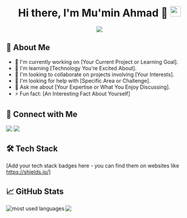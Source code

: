<h1 align="center">
  Hi there, I'm Mu'min Ahmad 👋
  <img src="https://media.giphy.com/media/hvRJCLFzcasrR4ia7z/giphy.gif" width="28">
</h1>

<!-- Typing SVG (Optional - Customize the text below) -->
<p align="center">
  <a href="https://github.com/DenverCoder1/readme-typing-svg"><img src="https://readme-typing-svg.herokuapp.com/?lines=Passionate%20About...&font=Fira%20Code&center=true&width=440&height=45&color=f75c7e&vCenter=true&size=22"></a>
</p> 

## 🚀 About Me

- 🔭 I'm currently working on [Your Current Project or Learning Goal].
- 🌱 I'm learning [Technology You're Excited About].
- 👯 I'm looking to collaborate on projects involving [Your Interests]. 
- 🤔 I'm looking for help with [Specific Area or Challenge].
- 💬 Ask me about [Your Expertise or What You Enjoy Discussing].
- ⚡ Fun fact: [An Interesting Fact About Yourself]

## 🔗 Connect with Me

<a href="[Your LinkedIn Profile]" target="_blank"><img src="https://img.shields.io/badge/-LinkedIn-0077B5?style=for-the-badge&logo=Linkedin&logoColor=white"/></a>
<a href="[Your Twitter Profile]" target="_blank"><img src="https://img.shields.io/badge/-Twitter-1DA1F2?style=for-the-badge&logo=twitter&logoColor=white"/></a> 
<!-- Add more platforms as needed -->

## 🛠 Tech Stack

[Add your tech stack badges here - you can find them on websites like https://shields.io/]

## 📈 GitHub Stats

<img align="left" src="https://github-readme-stats.vercel.app/api/top-langs?username=X-Mumin&show_icons=true&locale=en&layout=compact&theme=radical" alt="most used languages" />

<a href="https://komarev.com/ghpvc/?username=X-Mumin&style=for-the-badge">
    <img src="https://komarev.com/ghpvc/?username=X-Mumin&style=for-the-badge">
</a>
